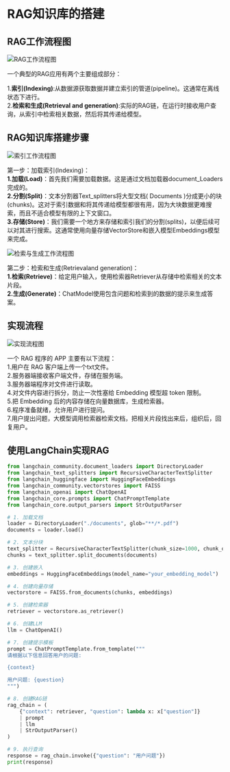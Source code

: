 # RAG知识库的搭建

## RAG工作流程图

![RAG工作流程图](.rag_workflow.png)

一个典型的RAG应用有两个主要组成部分：

1.**索引(Indexing)**:从数据源获取数据并建立索引的管道(pipeline)。这通常在离线状态下进行。\
2.**检索和生成(Retrieval and generation)**:实际的RAG链，在运行时接收用户查询，从索引中检索相关数据，然后将其传递给模型。

## RAG知识库搭建步骤

![索引工作流程图](.index.png)

第一步：加载索引(Indexing)：\
**1.加载(Load)**：首先我们需要加载数据。这是通过文档加载器document_Loaders完成的。\
**2.分割(Split)**：文本分割器Text_splitters将大型文档( Documents )分成更小的块(chunks)。这对于索引数据和将其传递给模型都很有用，因为大块数据更难搜索，而且不适合模型有限的上下文窗口。\
**3.存储(Store)**：我们需要一个地方来存储和索引我们的分割(splits)，以便后续可以对其进行搜索。这通常使用向量存储VectorStore和嵌入模型Embeddings模型来完成。

![检索与生成工作流程图](.shengcheng_index.png)

第二步：检索和生成(Retrievaland generation)：\
**1.检索(Retrieve)**：给定用户输入，使用检索器Retriever从存储中检索相关的文本片段。\
**2.生成(Generate)**：ChatModel使用包含问题和检索到的数据的提示来生成答案。

## 实现流程
![实现流程图](.progssing.png)

一个 RAG 程序的 APP 主要有以下流程：\
1.用户在 RAG 客户端上传一个txt文件。\
2.服务器端接收客户端文件，存储在服务端。\
3.服务器端程序对文件进行读取。\
4.对文件内容进行拆分，防止一次性塞给 Embedding 模型超 token 限制。\
5.把 Embedding 后的内容存储在向量数据库，生成检索器。\
6.程序准备就绪，允许用户进行提问。\
7.用户提出问题，大模型调用检索器检索文档，把相关片段找出来后，组织后，回复用户。


## 使用LangChain实现RAG

```python
from langchain_community.document_loaders import DirectoryLoader
from langchain_text_splitters import RecursiveCharacterTextSplitter
from langchain_huggingface import HuggingFaceEmbeddings
from langchain_community.vectorstores import FAISS
from langchain_openai import ChatOpenAI
from langchain_core.prompts import ChatPromptTemplate
from langchain_core.output_parsers import StrOutputParser

# 1. 加载文档
loader = DirectoryLoader("./documents", glob="**/*.pdf")
documents = loader.load()

# 2. 文本分块
text_splitter = RecursiveCharacterTextSplitter(chunk_size=1000, chunk_overlap=200)
chunks = text_splitter.split_documents(documents)

# 3. 创建嵌入
embeddings = HuggingFaceEmbeddings(model_name="your_embedding_model")

# 4. 创建向量存储
vectorstore = FAISS.from_documents(chunks, embeddings)

# 5. 创建检索器
retriever = vectorstore.as_retriever()

# 6. 创建LLM
llm = ChatOpenAI()

# 7. 创建提示模板
prompt = ChatPromptTemplate.from_template("""
请根据以下信息回答用户的问题:

{context}

用户问题: {question}
""")

# 8. 创建RAG链
rag_chain = (
    {"context": retriever, "question": lambda x: x["question"]}
    | prompt
    | llm
    | StrOutputParser()
)

# 9. 执行查询
response = rag_chain.invoke({"question": "用户问题"})
print(response)
```
